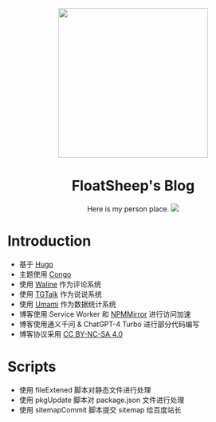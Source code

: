<center><img width="300px" height="300px" src="https://telegraph-image.pages.dev/file/1f5d17b6c98d5c1855ed4.png"></center>

<h1 align="center">FloatSheep's Blog</h1>

<div align="center">
    Here is my person place.

<img src ="https://github.com/FloatSheep/FloatBlog/actions/workflows/build.yml/badge.svg">

</div>

# Introduction

- 基于 [Hugo][1]
- 主题使用 [Congo][2]
- 使用 [Waline][3] 作为评论系统
- 使用 [TGTalk][4] 作为说说系统
- 使用 [Umami][5] 作为数据统计系统
- 博客使用 Service Worker 和 [NPMMirror][6] 进行访问加速
- 博客使用通义千问 & ChatGPT-4 Turbo 进行部分代码编写
- 博客协议采用 [CC BY-NC-SA 4.0][7]

# Scripts

- 使用 fileExtened 脚本对静态文件进行处理
- 使用 pkgUpdate 脚本对 package.json 文件进行处理
- 使用 sitemapCommit 脚本提交 sitemap 给百度站长

[1]: <https://gohugo.io/>
[2]: <https://github.com/jpanther/congo>
[3]: <https://waline.js.org/>
[4]: <https://gist.github.com/ChenYFan/4e88490212e3e08e06006cf31140cd3f/>
[5]: <https://umami.is/>
[6]: <https://npmmirror.com/>
[7]: <https://blog.hesiy.cn/policy/>
